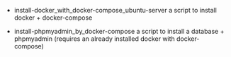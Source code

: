 - install-docker_with_docker-compose_ubuntu-server
a script to install docker + docker-compose

- install-phpmyadmin_by_docker-compose
a script to install a database + phpmyadmin (requires an already installed docker with docker-compose)
